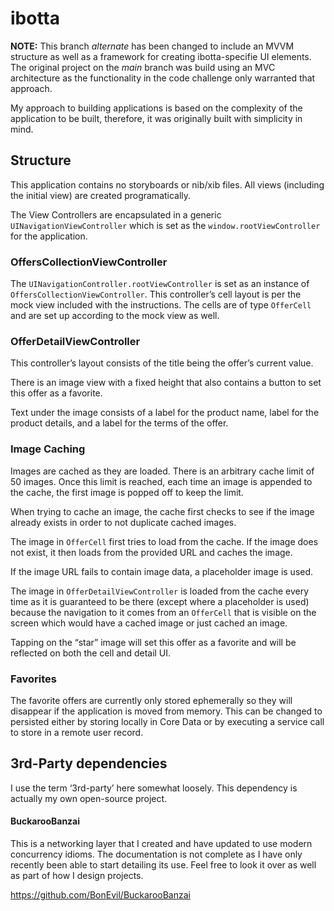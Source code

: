 # ibotta

**NOTE:** This branch *alternate* has been changed to include an MVVM structure as well as a framework for creating ibotta-specifie UI elements. The original project on the *main* branch was build using an MVC architecture as the functionality in the code challenge only warranted that approach.

My approach to building applications is based on the complexity of the application to be built, therefore, it was originally built with simplicity in mind.

## Structure
This application contains no storyboards or nib/xib files. All views (including the initial view) are created programatically.

The View Controllers are encapsulated in a generic ```UINavigationViewController``` which is set as the ```window.rootViewController``` for the application.

### OffersCollectionViewController
The ```UINavigationController.rootViewController``` is set as an instance of ```OffersCollectionViewController```. This controller’s cell layout is per the mock view included with the instructions. The cells are of type ```OfferCell``` and are set up according to the mock view as well.

### OfferDetailViewController
This controller’s layout consists of the title being the offer’s current value.

There is an image view with a fixed height that also contains a button to set this offer as a favorite.

Text under the image consists of a label for the product name, label for the product details, and a label for the terms of the offer.

### Image Caching
Images are cached as they are loaded. There is an arbitrary cache limit of 50 images. Once this limit is reached, each time an image is appended to the cache, the first image is popped off to keep the limit.

When trying to cache an image, the cache first checks to see if the image already exists in order to not duplicate cached images.

The image in ```OfferCell``` first tries to load from the cache. If the image does not exist, it then loads from the provided URL and caches the image.

If the image URL fails to contain image data, a placeholder image is used.

The image in ```OfferDetailViewController``` is loaded from the cache every time as it is guaranteed to be there (except where a placeholder is used) because the navigation to it comes from an ```OfferCell``` that is visible on the screen which would have a cached image or just cached an image.

Tapping on the “star” image will set this offer as a favorite and will be reflected on both the cell and detail UI.

### Favorites
The favorite offers are currently only stored ephemerally so they will disappear if the application is moved from memory. This can be changed to persisted either by storing locally in Core Data or by executing a service call to store in a remote user record.

## 3rd-Party dependencies
I use the term ‘3rd-party’ here somewhat loosely. This dependency is actually my own open-source project.

#### BuckarooBanzai
This is a networking layer that I created and have updated to use modern concurrency idioms. The documentation is not complete as I have only recently been able to start detailing its use. Feel free to look it over as well as part of how I design projects.

https://github.com/BonEvil/BuckarooBanzai
